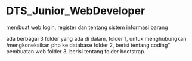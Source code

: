 # DTS_Junior_WebDeveloper
membuat web login, register dan tentang sistem informasi barang

ada berbagai 3 folder yang ada di dalam, 
folder 1, untuk menghubungkan /mengkoneksikan php ke database
folder 2, berisi tentang coding" pembuatan web
folder 3, berisi tentang folder bootstrap.
